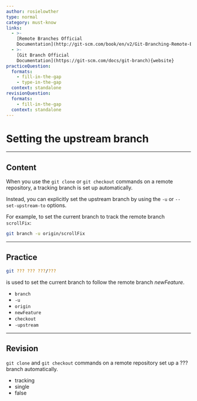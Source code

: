 ```yaml
---
author: rosielowther
type: normal
category: must-know
links:
  - >-
    [Remote Branches Official
    Documentation](http://git-scm.com/book/en/v2/Git-Branching-Remote-Branches){website}
  - >-
    [Git Branch Official
    Documentation](https://git-scm.com/docs/git-branch){website}
practiceQuestion:
  formats:
    - fill-in-the-gap
    - type-in-the-gap
  context: standalone
revisionQuestion:
  formats:
    - fill-in-the-gap
  context: standalone
---
```


# Setting the upstream branch


---

## Content

When you use the `git clone` or `git checkout` commands on a remote repository, a tracking branch is set up automatically.

Instead, you can explicitly set the upstream branch by using the `-u` or `--set-upstream-to` options.

For example, to set the current branch to track the remote branch `scrollFix`:

```bash
git branch -u origin/scrollFix
```


---

## Practice

```bash
git ??? ??? ???/???
```

is used to set the current branch to follow the remote branch *newFeature*.

- `branch`
- `-u`
- `origin`
- `newFeature`
- `checkout`
- `-upstream`


---

## Revision

`git clone` and `git checkout` commands on a remote repository set up a ??? branch automatically.

- tracking
- single
- false
